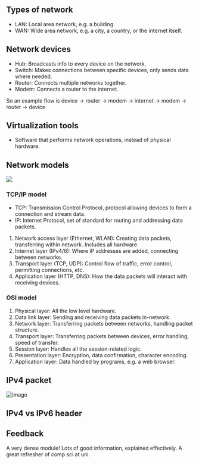 ## Types of network

- LAN: Local area network, e.g. a building.
- WAN: Wide area network, e.g. a city, a country, or the internet itself.

## Network devices

- Hub: Broadcasts info to every device on the network.
- Switch: Makes connections between specific devices, only sends data where needed.
- Router: Connects multiple networks together.
- Modem: Connects a router to the internet.

So an example flow is device -> router -> modem -> internet -> modem -> router -> device

## Virtualization tools

- Software that performs network operations, instead of physical hardware.

## Network models

![](files/tcpip-vs-osi-models.png)

### TCP/IP model

- TCP: Transmission Control Protocol, protocol allowing devices to form a connection and stream data.
- IP: Internet Protocol, set of standard for routing and addressing data packets.

1. Network access layer (Ethernet, WLAN): Creating data packets, transferring within network. Includes all hardware.
2. Internet layer (IPv4/6): Where IP addresses are added, connecting between networks.
3. Transport layer (TCP, UDP): Control flow of traffic, error control, permitting connections, etc.
4. Application layer (HTTP, DNS): How the data packets will interact with receiving devices.

### OSI model

1. Physical layer: All the low level hardware.
2. Data link layer: Sending and receiving data packets in-network.
3. Network layer: Transferring packets between networks, handling packet structure.
4. Transport layer: Transferring packets between devices, error handling, speed of transfer.
5. Session layer: Handles all the session-related logic.
6. Presentation layer: Encryption, data confirmation, character encoding.
7. Application layer: Data handled by programs, e.g. a web browser.

## IPv4 packet

![image](https://github.com/user-attachments/assets/d843fb02-b5c9-4a8b-90d4-a6fc30b14f03)

## IPv4 vs IPv6 header



## Feedback

A very dense module! Lots of good information, explained effectively. A great refresher of comp sci at uni.
